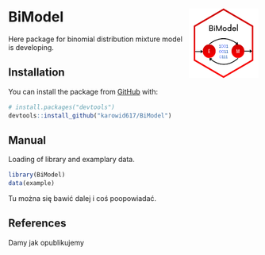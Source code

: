 # BiModel <img src='man/logo/BiModel_logo.png' align="right" height="140" />
Here package for binomial distribution mixture model is developing.

## Installation
You can install the package from [GitHub](https://github.com/) with:
``` r
# install.packages("devtools")
devtools::install_github("karowid617/BiModel")
```

## Manual
Loading of library and examplary data.
``` r
library(BiModel)
data(example)
```
Tu można się bawić dalej i coś poopowiadać.


## References
Damy jak opublikujemy

